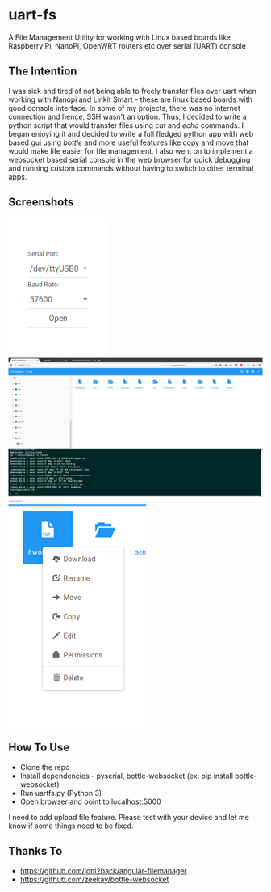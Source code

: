 # uart-fs
A File Management Utility for working with Linux based boards like Raspberry Pi, NanoPi, OpenWRT routers etc over serial (UART) console


## The Intention
I was sick and tired of not being able to freely transfer files over uart when working with Nanopi and Linkit Smart - these are linux based boards with good console interface.  In some of my projects, there was no internet connection and hence, SSH wasn't an option.  Thus, I decided to write a python script that would transfer files using *cat* and *echo* commands.  I began enjoying it and decided to write a full fledged python app with web based gui using *bottle* and more useful features like copy and move that would make life easier for file management.  I also went on to implement a websocket based serial console in the web browser for quick debugging and running custom commands without having to switch to other terminal apps.

## Screenshots

![Choose serial port](screenshots/initialize.png "Choose serial port")
![The main interface](screenshots/interface.png "The main interface")
![Supported Functions](screenshots/functions.png "Supported Functions")

## How To Use

* Clone the repo
* Install dependencies - pyserial, bottle-websocket (ex: pip install bottle-websocket)
* Run uartfs.py (Python 3)
* Open browser and point to localhost:5000

I need to add upload file feature.  Please test with your device and let me know if some things need to be fixed.

## Thanks To
* https://github.com/joni2back/angular-filemanager
* https://github.com/zeekay/bottle-websocket
